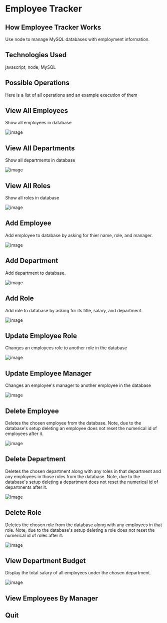 # Employee Tracker

## How Employee Tracker Works
Use node to manage MySQL databases with employment information.


## Technologies Used

javascript, node, MySQL

## Possible Operations
Here is a list of all operations and an example execution of them

## View All Employees
Show all employees in database

![image](./View-All-Employees.png)

## View All Departments
Show all departments in database

![image](./View-All-Departments.png)

## View All Roles
Show all roles in database

![image](./View-All-Roles.png)

## Add Employee
Add employee to database by asking for thier name, role, and manager.

![image](./Add-Employee.png)

## Add Department
Add department to database.

![image](./Add-Department.png)

## Add Role
Add role to database by asking for its title, salary, and department.

![image](./Add-Role.png)

## Update Employee Role
Changes an employees role to another role in the database

![image](./Update-Employee-Role.png)

## Update Employee Manager
Changes an employee's manager to another employee in the database

![image](./Update-Employee-Manager.png)

## Delete Employee
Deletes the chosen employee from the database.  Note, due to the database's setup deleting an employee does not reset the numerical id of employees after it.

![image](./Delete-Employee.png)

## Delete Department
Deletes the chosen department along with any roles in that department and any employees in those roles from the database.  Note, due to the database's setup deleting a department does not reset the numerical id of departments after it.

![image](./Delete-Department.png)

## Delete Role
Deletes the chosen role from the database along with any employees in that role.  Note, due to the database's setup deleting a role does not reset the numerical id of roles after it.

![image](./Delete-Role.png)

## View Department Budget
Display the total salary of all employees under the chosen department.

![image](./View-Department-Budget.png)

## View Employees By Manager

## Quit
